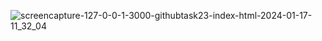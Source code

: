 ![screencapture-127-0-0-1-3000-githubtask23-index-html-2024-01-17-11_32_04](https://github.com/kanji2001/Random-Password-Generator-Using-JS/assets/153625398/ce7c1326-2ffb-4731-bd70-f804f0d2f0e3)
